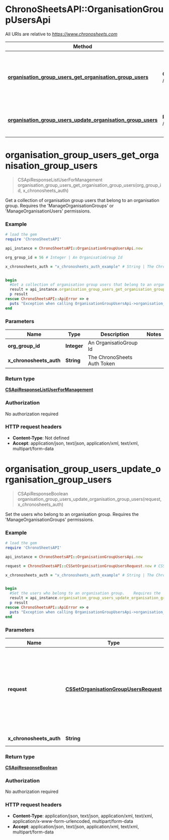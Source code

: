 # ChronoSheetsAPI::OrganisationGroupUsersApi

All URIs are relative to *https://www.chronosheets.com*

Method | HTTP request | Description
------------- | ------------- | -------------
[**organisation_group_users_get_organisation_group_users**](OrganisationGroupUsersApi.md#organisation_group_users_get_organisation_group_users) | **GET** /api/OrganisationGroupUsers/GetOrganisationGroupUsers | Get a collection of organisation group users that belong to an organisation group.    Requires the &#39;ManageOrganisationGroups&#39; or &#39;ManageOrganisationUsers&#39; permissions.
[**organisation_group_users_update_organisation_group_users**](OrganisationGroupUsersApi.md#organisation_group_users_update_organisation_group_users) | **PUT** /api/OrganisationGroupUsers/UpdateOrganisationGroupUsers | Set the users who belong to an organisation group.    Requires the &#39;ManageOrganisationGroups&#39; permissions.


# **organisation_group_users_get_organisation_group_users**
> CSApiResponseListUserForManagement organisation_group_users_get_organisation_group_users(org_group_id, x_chronosheets_auth)

Get a collection of organisation group users that belong to an organisation group.    Requires the 'ManageOrganisationGroups' or 'ManageOrganisationUsers' permissions.

### Example
```ruby
# load the gem
require 'ChronoSheetsAPI'

api_instance = ChronoSheetsAPI::OrganisationGroupUsersApi.new

org_group_id = 56 # Integer | An OrganisatioGroup Id

x_chronosheets_auth = "x_chronosheets_auth_example" # String | The ChronoSheets Auth Token


begin
  #Get a collection of organisation group users that belong to an organisation group.    Requires the 'ManageOrganisationGroups' or 'ManageOrganisationUsers' permissions.
  result = api_instance.organisation_group_users_get_organisation_group_users(org_group_id, x_chronosheets_auth)
  p result
rescue ChronoSheetsAPI::ApiError => e
  puts "Exception when calling OrganisationGroupUsersApi->organisation_group_users_get_organisation_group_users: #{e}"
end
```

### Parameters

Name | Type | Description  | Notes
------------- | ------------- | ------------- | -------------
 **org_group_id** | **Integer**| An OrganisatioGroup Id | 
 **x_chronosheets_auth** | **String**| The ChronoSheets Auth Token | 

### Return type

[**CSApiResponseListUserForManagement**](CSApiResponseListUserForManagement.md)

### Authorization

No authorization required

### HTTP request headers

 - **Content-Type**: Not defined
 - **Accept**: application/json, text/json, application/xml, text/xml, multipart/form-data



# **organisation_group_users_update_organisation_group_users**
> CSApiResponseBoolean organisation_group_users_update_organisation_group_users(request, x_chronosheets_auth)

Set the users who belong to an organisation group.    Requires the 'ManageOrganisationGroups' permissions.

### Example
```ruby
# load the gem
require 'ChronoSheetsAPI'

api_instance = ChronoSheetsAPI::OrganisationGroupUsersApi.new

request = ChronoSheetsAPI::CSSetOrganisationGroupUsersRequest.new # CSSetOrganisationGroupUsersRequest | A request object specifying which users belong to an organisation group.  Make sure to specify the OrganisationGroup Id in the request object so that ChronoSheets knows which OrganisationGroup to update

x_chronosheets_auth = "x_chronosheets_auth_example" # String | The ChronoSheets Auth Token


begin
  #Set the users who belong to an organisation group.    Requires the 'ManageOrganisationGroups' permissions.
  result = api_instance.organisation_group_users_update_organisation_group_users(request, x_chronosheets_auth)
  p result
rescue ChronoSheetsAPI::ApiError => e
  puts "Exception when calling OrganisationGroupUsersApi->organisation_group_users_update_organisation_group_users: #{e}"
end
```

### Parameters

Name | Type | Description  | Notes
------------- | ------------- | ------------- | -------------
 **request** | [**CSSetOrganisationGroupUsersRequest**](CSSetOrganisationGroupUsersRequest.md)| A request object specifying which users belong to an organisation group.  Make sure to specify the OrganisationGroup Id in the request object so that ChronoSheets knows which OrganisationGroup to update | 
 **x_chronosheets_auth** | **String**| The ChronoSheets Auth Token | 

### Return type

[**CSApiResponseBoolean**](CSApiResponseBoolean.md)

### Authorization

No authorization required

### HTTP request headers

 - **Content-Type**: application/json, text/json, application/xml, text/xml, application/x-www-form-urlencoded, multipart/form-data
 - **Accept**: application/json, text/json, application/xml, text/xml, multipart/form-data



